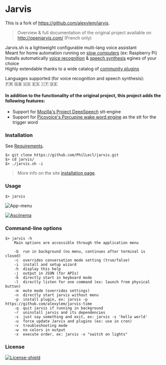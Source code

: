 # Jarvis 

This is a fork of https://github.com/alexylem/jarvis.  
> Overview & full documentation of the original project available on http://openjarvis.com/ (French only)  

Jarvis.sh is a lightweight configurable multi-lang voice assistant  
Meant for home automation running on [slow computers](http://openjarvis.com/content/prerequisites) (ex: Raspberry Pi)  
Installs automatically [voice recognition](http://openjarvis.com/content/stt) & [speech synthesis](http://openjarvis.com/content/tts) egines of your choice  
Highly extendable thanks to a wide catalog of [community plugins](http://openjarvis.com/plugins)

Languages supported (for voice recognition and speech synthesis):  
:fr: :gb: :us: :es: :it: :de:

#### In addition to the functionality of the original project, this project adds the following features:
* Support for [Mozilla's Project DeepSpeech](https://github.com/mozilla/DeepSpeech) stt-engine
* Support for [Picovoice's Porcupine wake word engine](https://github.com/Picovoice/porcupine) as the stt for the trigger word

### Installation

See [Requirements](http://openjarvis.com/content/prerequisites).
```shell
$> git clone https://github.com/PhilLecl/jarvis.git
$> cd jarvis/
$> ./jarvis.sh -i
```
>More info on the site [installation page](http://openjarvis.com/content/installation).

### Usage
```
$> jarvis
```
![App-menu]

[![Asciinema]](https://asciinema.org/a/3rydfvf0wmmdxydqyx0nuivvg)

### Command-line options
```shell
$> jarvis -h
    Main options are accessible through the application menu

    -b  run in background (no menu, continues after terminal is closed)
    -c  overrides conversation mode setting (true/false)
    -i  install and setup wizard
    -h  display this help
    -j  output in JSON (for APIs)
    -k  directly start in keyboard mode
    -l  directly listen for one command (ex: launch from physical button)
    -m  mute mode (overrides settings)
    -n  directly start jarvis without menu
    -p  install plugin, ex: jarvis -p https://github.com/alexylem/jarvis-time
    -q  quit jarvis if running in background
    -r  uninstall jarvis and its dependencies
    -s  just say something and exit, ex: jarvis -s 'hello world'
    -u  force update Jarvis and plugins (ex: use in cron)
    -v  troubleshooting mode
    -w  no colors in output
    -x  execute order, ex: jarvis -x "switch on lights"
```

### License

[![License-shield]](LICENSE.md)

<!-- Links To Images -->
[Banner]: /imgs/banners/jarvis_banner.png "Simple configurable multi-lang assistant"
[App-menu]: http://openjarvis.com/sites/default/files/paste_1476635110.png
[Asciinema]: https://cloud.githubusercontent.com/assets/11017174/25974079/4e840f70-36a7-11e7-9f7d-9d4f50311033.png
<!-- Links To MDs -->
[Changelog File]: CHANGELOG.md
[Contributing File]: CONTRIBUTING.md
[License File]: LICENSE.md
<!-- Badges URLs -->
[Build-shield]: https://img.shields.io/badge/build-passing-brightgreen.svg
[Version-shield]: https://img.shields.io/badge/version-18.01.03-blue.svg
[License-shield]: https://img.shields.io/badge/license-MIT-yellow.svg
[Plugins-shield]: https://img.shields.io/badge/plugins-81+-orange.svg

